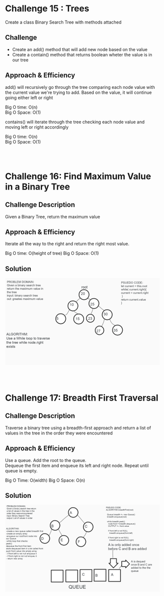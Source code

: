# Challenge 15 : Trees

<!-- Short summary or background information -->

Create a class Binary Search Tree with methods attached

## Challenge

<!-- Description of the challenge -->

- Create an add() method that will add new node based on the value
- Create a contain() method that returns boolean wheter the value is in our tree

## Approach & Efficiency

<!-- What approach did you take? Why? What is the Big O space/time for this approach? -->

add() will recursively go through the tree comparing each node value with the current value we're trying to add. Based on the value, it will continue going either left or right

Big O time: O(n)  
Big O Space: O(1)

contains() will iterate through the tree checking each node value and moving left or right accordingly

Big O time: O(n)  
Big O Space: O(1)

<!-- ## API -->

<!-- Description of each method publicly available in each of your trees -->

<br>
<br>

# Challenge 16: Find Maximum Value in a Binary Tree

<!-- Short summary or background information -->

## Challenge Description

<!-- Description of the challenge -->

Given a Binary Tree, return the maximum value

## Approach & Efficiency

<!-- What approach did you take? Why? What is the Big O space/time for this approach? -->

Iterate all the way to the right and return the right most value.

Big O time: O(height of tree)
Big O Space: O(1)

## Solution

<!-- Embedded whiteboard image -->

![whiteboard](find-max.png)

<br>
<br>

# Challenge 17: Breadth First Traversal

<!-- Short summary or background information -->

## Challenge Description

<!-- Description of the challenge -->

Traverse a binary tree using a breadth-first approach and return a list of values in the tree in the order they were encountered

## Approach & Efficiency

<!-- What approach did you take? Why? What is the Big O space/time for this approach? -->

Use a queue. Add the root to the queue.  
Dequeue the first item and enqueue its left and right node. Repeat until queue is empty.

Big O Time: O(width)
Big O Space: O(n)

## Solution

<!-- Embedded whiteboard image -->

![whiteboard](breadth-first.png)
